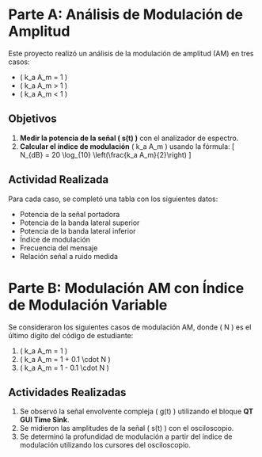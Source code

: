 # Parte A: Análisis de Modulación de Amplitud

Este proyecto realizó un análisis de la modulación de amplitud (AM) en tres casos:

- \( k_a A_m = 1 \)
- \( k_a A_m > 1 \)
- \( k_a A_m < 1 \)

## Objetivos

1. **Medir la potencia de la señal \( s(t) \)** con el analizador de espectro.
2. **Calcular el índice de modulación** \( k_a A_m \) usando la fórmula:
   \[
   N_{dB} = 20 \log_{10} \left(\frac{k_a A_m}{2}\right)
   \]

## Actividad Realizada

Para cada caso, se completó una tabla con los siguientes datos:

- Potencia de la señal portadora
- Potencia de la banda lateral superior
- Potencia de la banda lateral inferior
- Índice de modulación
- Frecuencia del mensaje
- Relación señal a ruido medida

# Parte B: Modulación AM con Índice de Modulación Variable

Se consideraron los siguientes casos de modulación AM, donde \( N \) es el último dígito del código de estudiante:

1. \( k_a A_m = 1 \)
2. \( k_a A_m = 1 + 0.1 \cdot N \)
3. \( k_a A_m = 1 - 0.1 \cdot N \)

## Actividades Realizadas

1. Se observó la señal envolvente compleja \( g(t) \) utilizando el bloque **QT GUI Time Sink**.
2. Se midieron las amplitudes de la señal \( s(t) \) con el osciloscopio.
3. Se determinó la profundidad de modulación a partir del índice de modulación utilizando los cursores del osciloscopio.


